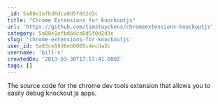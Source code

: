 ```yaml
---
_id: 5a88e1afbd6dca0d5f0d2d3c
title: "Chrome Extensions for knockoutjs"
url: 'https://github.com/timstuyckens/chromeextensions-knockoutjs'
category: 5a88e1afbd6dca0d5f0d2d3c
slug: 'chrome-extensions-for-knockoutjs'
user_id: 5a83ce59d6eb0005c4ecda2c
username: 'bill-s'
createdOn: '2013-03-30T17:57:41.000Z'
tags: []
---
```


The source code for the chrome dev tools extension that allows you to easily debug knockout js apps.
